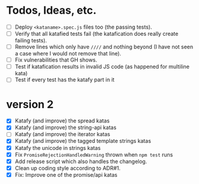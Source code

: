 # Todos, Ideas, etc.
- [ ] Deploy `<kataname>.spec.js` files too (the passing tests).
- [ ] Verify that all katafied tests fail (the katafication does really create failing tests).
- [ ] Remove lines which only have `////` and nothing beyond (I have not seen a case where I would not remove that line).
- [ ] Fix vulnerabilities that GH shows.
- [ ] Test if katafication results in invalid JS code (as happened for multiline kata)
- [ ] Test if every test has the katafy part in it

# version 2
- [x] Katafy (and improve) the spread katas
- [x] Katafy (and improve) the string-api katas
- [ ] Katafy (and improve) the iterator katas
- [x] Katafy (and improve) the tagged template strings katas
- [x] Katafy the unicode in strings katas
- [x] Fix `PromiseRejectionHandledWarning` thrown when `npm test` runs
- [x] Add release script which also handles the changelog.
- [x] Clean up coding style according to ADR#1.
- [x] Fix: Improve one of the promise/api katas